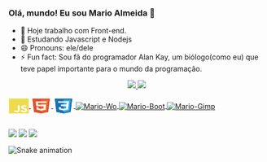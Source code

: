 ### Olá, mundo! Eu sou Mario Almeida 🍃


- 🔭 Hoje trabalho com Front-end.
- 🌱 Estudando Javascript e Nodejs
- 😄 Pronouns: ele/dele
- ⚡ Fun fact: Sou fã do programador Alan Kay, um biólogo(como eu) que teve papel importante para o mundo da programação.

<div align="center">
  <a href="https://github.com/MarioLuizHelloworld">
  <img height="180em" src="https://github-readme-stats.vercel.app/api?username=MarioLuizHelloworld&show_icons=true&theme=dracula&include_all_commits=true&count_private=true"/>
  <img height="180em" src="https://github-readme-stats.vercel.app/api/top-langs/?username=MarioLuizHelloworld&layout=compact&langs_count=7&theme=dracula"/>
</div>
  
<div style="display: inline_block"><br>
  <img align="center" alt="Mario-Js" height="30" width="40" src="https://raw.githubusercontent.com/devicons/devicon/master/icons/javascript/javascript-plain.svg">
  <img align="center" alt="Mario-HTML" height="30" width="40" src="https://raw.githubusercontent.com/devicons/devicon/master/icons/html5/html5-original.svg">
  <img align="center" alt="Mario-CSS" height="30" width="40" src="https://raw.githubusercontent.com/devicons/devicon/master/icons/css3/css3-original.svg">
  <img align="center" alt="Mario-Wo" height="30" width="40" src="https://cdn.jsdelivr.net/gh/devicons/devicon/icons/wordpress/wordpress-plain.svg">
  <img align="center" alt="Mario-Boot" height="30" width="40" src="https://cdn.jsdelivr.net/gh/devicons/devicon/icons/bootstrap/bootstrap-original.svg">
  <img align="center" alt="Mario-Gimp" height="30" width="40" src="https://cdn.jsdelivr.net/gh/devicons/devicon/icons/gimp/gimp-original.svg">
</div>
  
  ##
  
  
<div>
  <a href="https://www.instagram.com/mario.luiz.venite/" target="_blank"><img src="https://img.shields.io/badge/-Instagram-%23E4405F?style=for-the-badge&logo=instagram&logoColor=white" target="_blank"></a> 
  <a href = "mailto:mariobiologia.14@gmail.com"><img src="https://img.shields.io/badge/-Gmail-%23333?style=for-the-badge&logo=gmail&logoColor=white" target="_blank"></a>
  <a href="https://www.linkedin.com/in/mlca/" target="_blank"><img src="https://img.shields.io/badge/-LinkedIn-%230077B5?style=for-the-badge&logo=linkedin&logoColor=white" target="_blank"></a> 
 
  ![Snake animation](https://github.com/rafaballerini/MarioLuizHelloworld/blob/output/github-contribution-grid-snake.svg)
 
</div>
